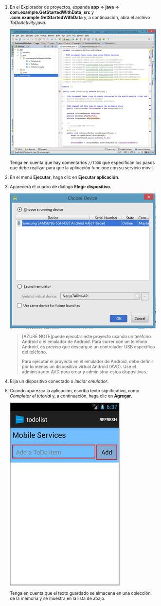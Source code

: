 1. En el Explorador de proyectos, expanda **app** => **java** => **com.example.GetStartedWithData**, **src** y **.com.example.GetStartedWithData** y, a continuación, abra el archivo *ToDoActivity.java*.

   	![](./media/download-android-sample-code/mobile-services-android-studio-project.png)


   	Tenga en cuenta que hay comentarios `//TODO` que especifican los pasos que debe realizar para que la aplicación funcione con su servicio móvil.

2. En el menú **Ejecutar**, haga clic en **Ejecutar aplicación**.

3. Aparecerá el cuadro de diálogo **Elegir dispositivo**.

	![](./media/mobile-services-android-run-sample-code/android-studio-choose-device.png)



	> [AZURE.NOTE]puede ejecutar este proyecto usando un teléfono Android o el emulador de Android. Para correr con un teléfono Android, es preciso que descargue un controlador USB específico del teléfono.
	>
	> Para ejecutar el proyecto en el emulador de Android, debe definir por lo menos un dispositivo virtual Android (AVD). Use el administrador AVD para crear y administrar estos dispositivos.

4. Elija un dispositivo conectado o *Iniciar emulador*.

5. Cuando aparezca la aplicación, escriba texto significativo, como _Completar el tutorial_ y, a continuación, haga clic en **Agregar**.

   	![](./media/download-android-sample-code/mobile-quickstart-startup-android.png)

   	Tenga en cuenta que el texto guardado se almacena en una colección de la memoria y se muestra en la lista de abajo.
<!--HONumber=54-->